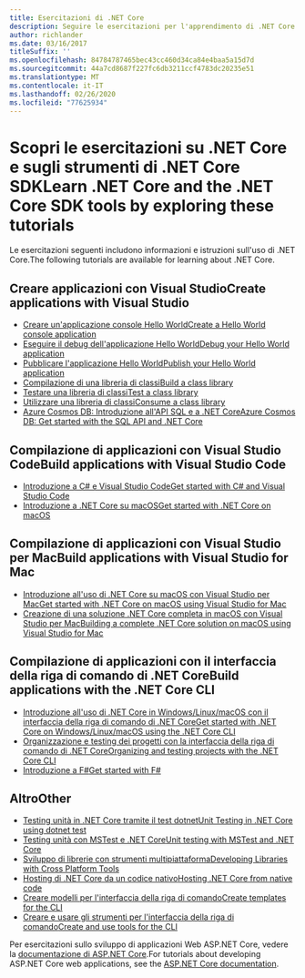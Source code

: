 ```yaml
---
title: Esercitazioni di .NET Core
description: Seguire le esercitazioni per l'apprendimento di .NET Core per compilare applicazioni e librerie su Mac, Linux e Windows.
author: richlander
ms.date: 03/16/2017
titleSuffix: ''
ms.openlocfilehash: 84784787465bec43cc460d34ca84e4baa5a15d7d
ms.sourcegitcommit: 44a7cd8687f227fc6db3211ccf4783dc20235e51
ms.translationtype: MT
ms.contentlocale: it-IT
ms.lasthandoff: 02/26/2020
ms.locfileid: "77625934"
---
```

# <a name="learn-net-core-and-the-net-core-sdk-tools-by-exploring-these-tutorials"></a><span data-ttu-id="72a2b-103">Scopri le esercitazioni su .NET Core e sugli strumenti di .NET Core SDK</span><span class="sxs-lookup"><span data-stu-id="72a2b-103">Learn .NET Core and the .NET Core SDK tools by exploring these tutorials</span></span>

<span data-ttu-id="72a2b-104">Le esercitazioni seguenti includono informazioni e istruzioni sull'uso di .NET Core.</span><span class="sxs-lookup"><span data-stu-id="72a2b-104">The following tutorials are available for learning about .NET Core.</span></span>

## <a name="create-applications-with-visual-studio"></a><span data-ttu-id="72a2b-105">Creare applicazioni con Visual Studio</span><span class="sxs-lookup"><span data-stu-id="72a2b-105">Create applications with Visual Studio</span></span>

- [<span data-ttu-id="72a2b-106">Creare un'applicazione console Hello World</span><span class="sxs-lookup"><span data-stu-id="72a2b-106">Create a Hello World console application</span></span>](with-visual-studio.md)
- [<span data-ttu-id="72a2b-107">Eseguire il debug dell'applicazione Hello World</span><span class="sxs-lookup"><span data-stu-id="72a2b-107">Debug your Hello World application</span></span>](debugging-with-visual-studio.md)
- [<span data-ttu-id="72a2b-108">Pubblicare l'applicazione Hello World</span><span class="sxs-lookup"><span data-stu-id="72a2b-108">Publish your Hello World application</span></span>](publishing-with-visual-studio.md)
- [<span data-ttu-id="72a2b-109">Compilazione di una libreria di classi</span><span class="sxs-lookup"><span data-stu-id="72a2b-109">Build a class library</span></span>](library-with-visual-studio.md)
- [<span data-ttu-id="72a2b-110">Testare una libreria di classi</span><span class="sxs-lookup"><span data-stu-id="72a2b-110">Test a class library</span></span>](testing-library-with-visual-studio.md)
- [<span data-ttu-id="72a2b-111">Utilizzare una libreria di classi</span><span class="sxs-lookup"><span data-stu-id="72a2b-111">Consume a class library</span></span>](consuming-library-with-visual-studio.md)
- [<span data-ttu-id="72a2b-112">Azure Cosmos DB: Introduzione all'API SQL e a .NET Core</span><span class="sxs-lookup"><span data-stu-id="72a2b-112">Azure Cosmos DB: Get started with the SQL API and .NET Core</span></span>](/azure/cosmos-db/sql-api-dotnetcore-get-started)

## <a name="build-applications-with-visual-studio-code"></a><span data-ttu-id="72a2b-113">Compilazione di applicazioni con Visual Studio Code</span><span class="sxs-lookup"><span data-stu-id="72a2b-113">Build applications with Visual Studio Code</span></span>

- [<span data-ttu-id="72a2b-114">Introduzione a C# e Visual Studio Code</span><span class="sxs-lookup"><span data-stu-id="72a2b-114">Get started with C# and Visual Studio Code</span></span>](with-visual-studio-code.md)
- [<span data-ttu-id="72a2b-115">Introduzione a .NET Core su macOS</span><span class="sxs-lookup"><span data-stu-id="72a2b-115">Get started with .NET Core on macOS</span></span>](using-on-macos.md)

## <a name="build-applications-with-visual-studio-for-mac"></a><span data-ttu-id="72a2b-116">Compilazione di applicazioni con Visual Studio per Mac</span><span class="sxs-lookup"><span data-stu-id="72a2b-116">Build applications with Visual Studio for Mac</span></span>

- [<span data-ttu-id="72a2b-117">Introduzione all'uso di .NET Core su macOS con Visual Studio per Mac</span><span class="sxs-lookup"><span data-stu-id="72a2b-117">Get started with .NET Core on macOS using Visual Studio for Mac</span></span>](using-on-mac-vs.md)
- [<span data-ttu-id="72a2b-118">Creazione di una soluzione .NET Core completa in macOS con Visual Studio per Mac</span><span class="sxs-lookup"><span data-stu-id="72a2b-118">Building a complete .NET Core solution on macOS using Visual Studio for Mac</span></span>](using-on-mac-vs-full-solution.md)

## <a name="build-applications-with-the-net-core-cli"></a><span data-ttu-id="72a2b-119">Compilazione di applicazioni con il interfaccia della riga di comando di .NET Core</span><span class="sxs-lookup"><span data-stu-id="72a2b-119">Build applications with the .NET Core CLI</span></span>

- [<span data-ttu-id="72a2b-120">Introduzione all'uso di .NET Core in Windows/Linux/macOS con il interfaccia della riga di comando di .NET Core</span><span class="sxs-lookup"><span data-stu-id="72a2b-120">Get started with .NET Core on Windows/Linux/macOS using the .NET Core CLI</span></span>](cli-create-console-app.md)
- [<span data-ttu-id="72a2b-121">Organizzazione e testing dei progetti con la interfaccia della riga di comando di .NET Core</span><span class="sxs-lookup"><span data-stu-id="72a2b-121">Organizing and testing projects with the .NET Core CLI</span></span>](testing-with-cli.md)
- [<span data-ttu-id="72a2b-122">Introduzione a F#</span><span class="sxs-lookup"><span data-stu-id="72a2b-122">Get started with F#</span></span>](../../fsharp/get-started/get-started-command-line.md)

## <a name="other"></a><span data-ttu-id="72a2b-123">Altro</span><span class="sxs-lookup"><span data-stu-id="72a2b-123">Other</span></span>

- [<span data-ttu-id="72a2b-124">Testing unità in .NET Core tramite il test dotnet</span><span class="sxs-lookup"><span data-stu-id="72a2b-124">Unit Testing in .NET Core using dotnet test</span></span>](../testing/unit-testing-with-dotnet-test.md)
- [<span data-ttu-id="72a2b-125">Testing unità con MSTest e .NET Core</span><span class="sxs-lookup"><span data-stu-id="72a2b-125">Unit testing with MSTest and .NET Core</span></span>](../testing/unit-testing-with-mstest.md)
- [<span data-ttu-id="72a2b-126">Sviluppo di librerie con strumenti multipiattaforma</span><span class="sxs-lookup"><span data-stu-id="72a2b-126">Developing Libraries with Cross Platform Tools</span></span>](libraries.md)
- [<span data-ttu-id="72a2b-127">Hosting di .NET Core da un codice nativo</span><span class="sxs-lookup"><span data-stu-id="72a2b-127">Hosting .NET Core from native code</span></span>](netcore-hosting.md)
- [<span data-ttu-id="72a2b-128">Creare modelli per l'interfaccia della riga di comando</span><span class="sxs-lookup"><span data-stu-id="72a2b-128">Create templates for the CLI</span></span>](cli-templates-create-item-template.md)
- [<span data-ttu-id="72a2b-129">Creare e usare gli strumenti per l'interfaccia della riga di comando</span><span class="sxs-lookup"><span data-stu-id="72a2b-129">Create and use tools for the CLI</span></span>](../tools/global-tools-how-to-create.md)

<span data-ttu-id="72a2b-130">Per esercitazioni sullo sviluppo di applicazioni Web ASP.NET Core, vedere la [documentazione di ASP.NET Core](/aspnet/core/).</span><span class="sxs-lookup"><span data-stu-id="72a2b-130">For tutorials about developing ASP.NET Core web applications, see the [ASP.NET Core documentation](/aspnet/core/).</span></span>
